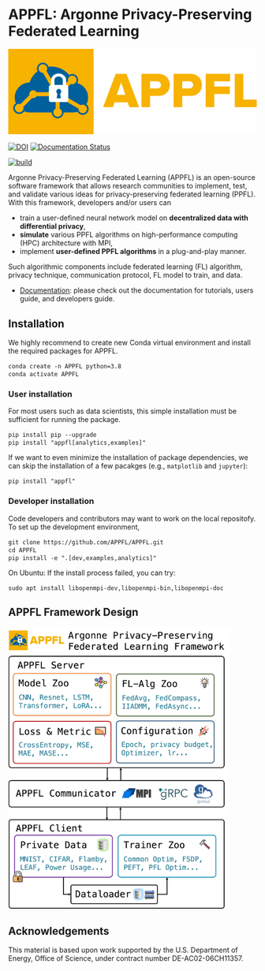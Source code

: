 # APPFL: Argonne Privacy-Preserving Federated Learning

![image](https://github.com/APPFL/APPFL/blob/main/docs/_static/logo/logo_small.png?raw=true)

[![DOI](https://zenodo.org/badge/414722606.svg)](https://zenodo.org/badge/latestdoi/414722606)
[![Documentation Status](https://readthedocs.org/projects/appfl/badge/?version=latest)](https://appfl.readthedocs.io/en/latest/?badge=latest)

[![build](https://github.com/APPFL/APPFL/actions/workflows/build.yml/badge.svg?branch=main&event=push)](https://github.com/APPFL/APPFL/actions/workflows/build.yml)

Argonne Privacy-Preserving Federated Learning (APPFL) is an open-source software framework that allows research communities to implement, test, and validate various ideas for privacy-preserving federated learning (PPFL).
With this framework, developers and/or users can

- train a user-defined neural network model on **decentralized data with differential privacy**,
- **simulate** various PPFL algorithms on high-performance computing (HPC) architecture with MPI,
- implement **user-defined PPFL algorithms** in a plug-and-play manner.

Such algorithmic components include federated learning (FL) algorithm, privacy technique, communication protocol, FL model to train, and data.

- [Documentation](http://appfl.rtfd.io/): please check out the documentation for tutorials, users guide, and developers guide.

## Installation

We highly recommend to create new Conda virtual environment and install the required packages for APPFL.

```shell
conda create -n APPFL python=3.8
conda activate APPFL
```

### User installation

For most users such as data scientists, this simple installation must be sufficient for running the package.

```shell
pip install pip --upgrade
pip install "appfl[analytics,examples]"
```

If we want to even minimize the installation of package dependencies, we can skip the installation of a few pacakges (e.g., `matplotlib` and `jupyter`):

```shell
pip install "appfl"
```

### Developer installation

Code developers and contributors may want to work on the local repositofy. 
To set up the development environment, 

```shell
git clone https://github.com/APPFL/APPFL.git
cd APPFL
pip install -e ".[dev,examples,analytics]"
```
On Ubuntu:
If the install process failed, you can try:
```shell
sudo apt install libopenmpi-dev,libopenmpi-bin,libopenmpi-doc
```

## APPFL Framework Design
<img src='docs/_static/design.jpg' width=450/>

## Acknowledgements

This material is based upon work supported by the U.S. Department of Energy, Office of Science, under contract number DE-AC02-06CH11357.
